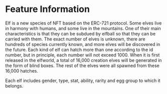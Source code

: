 # Feature Information

Elf is a new species of NFT based on the ERC-721 protocol. Some elves live in harmony with humans, and some live in the mountains. One of their main characteristics is that they can be subdued by elfball so that they can be carried with them. The exact number of elves is unknown, there are hundreds of species currently known, and more elves will be discovered in the future. Each kind of elf can hatch more than one according to the id number, but in principle, each number will not exceed 1000. When it is first released in the elfworld, a total of 16,000 creation elves will be generated in the form of blind boxes. The rest of the elves were all spawned from these 16,000 hatches.

Each elf includes gender, type, stat, ability, rarity and egg group to which it belongs.
